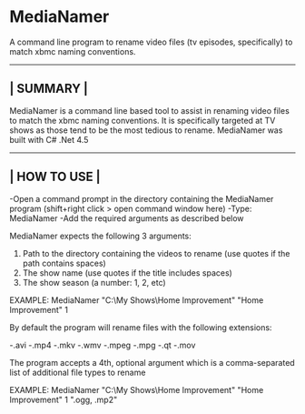 # MediaNamer
A command line program to rename video files (tv episodes, specifically) to match xbmc naming conventions.

-----------
| SUMMARY |
-----------
MediaNamer is a command line based tool to assist in renaming video files to match the xbmc naming conventions.
It is specifically targeted at TV shows as those tend to be the most tedious to rename.
MediaNamer was built with C# .Net 4.5

--------------
| HOW TO USE |
--------------

-Open a command prompt in the directory containing the MediaNamer program (shift+right click > open command window here)
-Type: MediaNamer
-Add the required arguments as described below

MediaNamer expects the following 3 arguments:

1) Path to the directory containing the videos to rename (use quotes if the path contains spaces)
2) The show name (use quotes if the title includes spaces)
3) The show season (a number: 1, 2, etc)

EXAMPLE: MediaNamer "C:\My Shows\Home Improvement" "Home Improvement" 1

By default the program will rename files with the following extensions:

-.avi
-.mp4
-.mkv
-.wmv
-.mpeg
-.mpg
-.qt
-.mov

The program accepts a 4th, optional argument which is a comma-separated list of additional file types to rename

EXAMPLE: MediaNamer "C:\My Shows\Home Improvement" "Home Improvement" 1 ".ogg, .mp2"
